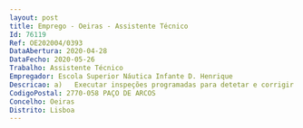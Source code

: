```yaml
--- 
layout: post
title: Emprego - Oeiras - Assistente Técnico
Id: 76119
Ref: OE202004/0393
DataAbertura: 2020-04-28
DataFecho: 2020-05-26
Trabalho: Assistente Técnico
Empregador: Escola Superior Náutica Infante D. Henrique
Descricao: a)	Executar inspeções programadas para detetar e corrigir defeitos e anomalias dos sistemas elétricos b)	Instalar redes de baixa tensão, caminhos de cabos, circuitos de iluminação, incluindo circuitos de comando e de força c)	Substituição de tomadas, lâmpadas, interruptores, contactores, disjuntores, balastros, etc. d)	Eletrificação de quadros distribuição de baixa tensão e)	Executar outros trabalhos similares de natureza elétrica ou complementares aos descritos f)	Prestar assistência técnica e efetuar pequenas reparações de equipamentos elétricos e verificar o estado de conservação dos mesmos g)	Prestar outros serviços de apoio técnico às instalações, oficinas e laboratórios h)	Efetuar o acompanhamento técnico e vistoria de obras e ou trabalhos que decorram no Campus da ENIDH.
CodigoPostal: 2770-058 PAÇO DE ARCOS
Concelho: Oeiras
Distrito: Lisboa
--- 
```


